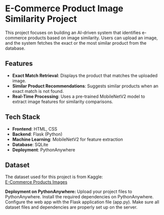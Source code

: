 # E-Commerce Product Image Similarity Project  

This project focuses on building an AI-driven system that identifies e-commerce products based on image similarity. Users can upload an image, and the system fetches the exact or the most similar product from the database.  

## Features  
- **Exact Match Retrieval**: Displays the product that matches the uploaded image.  
- **Similar Product Recommendations**: Suggests similar products when an exact match is not found.  
- **Real-Time Processing**: Uses a pre-trained MobileNetV2 model to extract image features for similarity comparisons.  

## Tech Stack  
- **Frontend**: HTML, CSS  
- **Backend**: Flask (Python)  
- **Machine Learning**: MobileNetV2 for feature extraction  
- **Database**: SQLite  
- **Deployment**: PythonAnywhere  

## Dataset  
The dataset used for this project is from Kaggle:  
[E-Commerce Products Images](https://www.kaggle.com/datasets/bhavikjikadara/e-commerce-products-images?select=styles.csv)  

**Deployment on PythonAnywhere:**
Upload your project files to PythonAnywhere.
Install the required dependencies on PythonAnywhere.
Configure the web app with the Flask application file (app.py).
Make sure all dataset files and dependencies are properly set up on the server.
